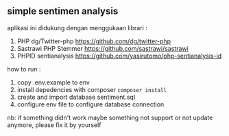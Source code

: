 ## simple sentimen analysis

aplikasi ini didukung dengan menggukaan librari : 
1. PHP dg/Twitter-php https://github.com/dg/twitter-php
2. Sastrawi PHP Stemmer https://github.com/sastrawi/sastrawi
3. PHPID sentianalysis https://github.com/yasirutomo/php-sentianalysis-id

how to run :
1. copy .env.example to env
2. install depedencies with composer `composer install`
3. create and import database sentiment.sql 
4. configure env file to configure database connection

nb: if something didn't work maybe something not support or not update anymore, please fix it by yourself
